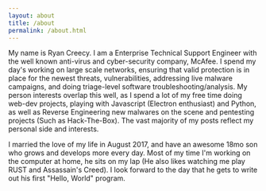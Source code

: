 ```yaml
---
layout: about
title: /about
permalink: /about.html
---
```


My name is Ryan Creecy. I am a Enterprise Technical Support Engineer with the well known anti-virus and cyber-security company, McAfee. I spend my day's working on large scale networks, ensuring that valid protection is in place for the newest threats, vulnerabilities, addressing live malware campaigns, and doing triage-level software troubleshooting/analysis. My person interests overlap this well, as I spend a lot of my free time doing web-dev projects, playing with Javascript (Electron enthusiast) and Python, as well as Reverse Engineering new malwares on the scene and pentesting projects (Such as Hack-The-Box). The vast majority of my posts reflect my personal side and interests.

I married the love of my life in August 2017, and have an awesome 18mo son who grows and develops more every day. Most of my time I'm working on the computer at home, he sits on my lap (He also likes watching me play RUST and Assassain's Creed). I look forward to the day that he gets to write out his first "Hello, World" program.
